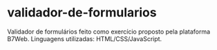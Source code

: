 # validador-de-formularios
Validador de formulários feito como exercício proposto pela plataforma B7Web. Linguagens utilizadas: HTML/CSS/JavaScript.
